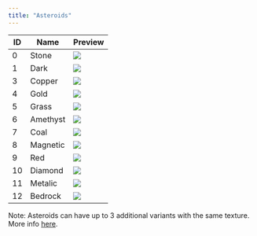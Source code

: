 ```yaml
---
title: "Asteroids"
---
```


| ID  | Name     | Preview                          |
| --- | -------- | -------------------------------- |
| 0   | Stone    | ![](/img/asteroids/Stone-1.png)  |
| 1   | Dark     | ![](/img/asteroids/Dark-X.png)   |
| 3   | Copper   | ![](/img/asteroids/Copper.png)   |
| 4   | Gold     | ![](/img/asteroids/Gold.png)     |
| 5   | Grass    | ![](/img/asteroids/Grass.png)    |
| 6   | Amethyst | ![](/img/asteroids/Amethyst.png) |
| 7   | Coal     | ![](/img/asteroids/Coal.png)     |
| 8   | Magnetic | ![](/img/asteroids/Magnetic.png) |
| 9   | Red      | ![](/img/asteroids/Red.png)      |
| 10  | Diamond  | ![](/img/asteroids/Diamond.png)  |
| 11  | Metalic  | ![](/img/asteroids/Metalic.png)  |
| 12  | Bedrock  | ![](/img/asteroids/Bedrock.png)  |

Note: Asteroids can have up to 3 additional variants with the same texture. More info [here](../DatapackInfo/GameTranslate#asteroids).

